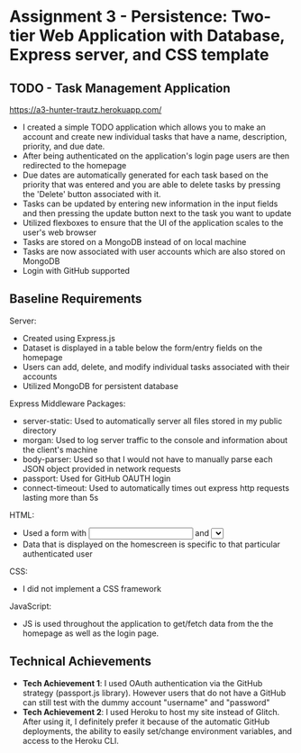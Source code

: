 Assignment 3 - Persistence: Two-tier Web Application with Database, Express server, and CSS template
===

## TODO - Task Management Application

https://a3-hunter-trautz.herokuapp.com/

- I created a simple TODO application which allows you to make an account and create new individual tasks that have a name, description, priority, and due date.
- After being authenticated on the application's login page users are then redirected to the homepage
- Due dates are automatically generated for each task based on the priority that was entered and you are able to delete tasks by pressing the 'Delete' button associated with it.
- Tasks can be updated by entering new information in the input fields and then pressing the update button next to the task you want to update
- Utilized flexboxes to ensure that the UI of the application scales to the user's web browser
- Tasks are stored on a MongoDB instead of on local machine
- Tasks are now associated with user accounts which are also stored on MongoDB
- Login with GitHub supported


## Baseline Requirements

Server:
- Created using Express.js  
- Dataset is displayed in a table below the form/entry fields on the homepage
- Users can add, delete, and modify individual tasks associated with their accounts
- Utilized MongoDB for persistent database

Express Middleware Packages:
- server-static: Used to automatically server all files stored in my public directory
- morgan: Used to log server traffic to the console and information about the client's machine
- body-parser: Used so that I would not have to manually parse each JSON object provided in network requests
- passport: Used for GitHub OAUTH login
- connect-timeout: Used to automatically times out express http requests lasting more than 5s  

HTML:
- Used a form with <input> and <select> tags to take in data from each user
- Data that is displayed on the homescreen is specific to that particular authenticated user  

CSS:
- I did not implement a CSS framework

JavaScript:
- JS is used throughout the application to get/fetch data from the the homepage as well as the login page.

## Technical Achievements
- **Tech Achievement 1**: I used OAuth authentication via the GitHub strategy (passport.js library). However users that do not have a GitHub can still test with the dummy account "username" and "password"
- **Tech Achievement 2**: I used Heroku to host my site instead of Glitch. After using it, I definitely prefer it because of the automatic GitHub deployments, the ability to easily set/change environment variables, and access to the Heroku CLI.
